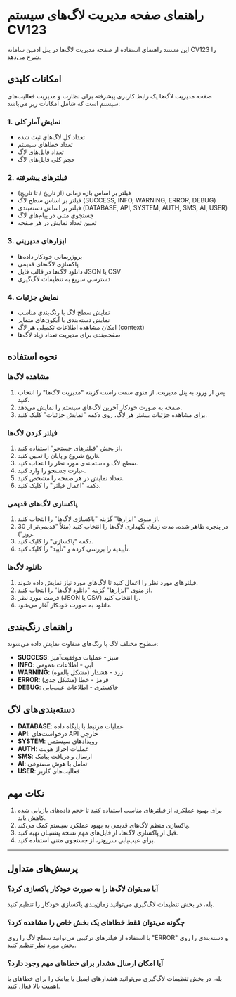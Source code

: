 # راهنمای صفحه مدیریت لاگ‌های سیستم CV123

این مستند راهنمای استفاده از صفحه مدیریت لاگ‌ها در پنل ادمین سامانه CV123 را شرح می‌دهد.

## امکانات کلیدی

صفحه مدیریت لاگ‌ها یک رابط کاربری پیشرفته برای نظارت و مدیریت فعالیت‌های سیستم است که شامل امکانات زیر می‌باشد:

### 1. نمایش آمار کلی
- تعداد کل لاگ‌های ثبت شده
- تعداد خطاهای سیستم
- تعداد فایل‌های لاگ
- حجم کلی فایل‌های لاگ

### 2. فیلترهای پیشرفته
- فیلتر بر اساس بازه زمانی (از تاریخ / تا تاریخ)
- فیلتر بر اساس سطح لاگ (SUCCESS, INFO, WARNING, ERROR, DEBUG)
- فیلتر بر اساس دسته‌بندی (DATABASE, API, SYSTEM, AUTH, SMS, AI, USER)
- جستجوی متنی در پیام‌های لاگ
- تعیین تعداد نمایش در هر صفحه

### 3. ابزارهای مدیریتی
- بروزرسانی خودکار داده‌ها
- پاکسازی لاگ‌های قدیمی
- دانلود لاگ‌ها در قالب فایل JSON یا CSV
- دسترسی سریع به تنظیمات لاگ‌گیری

### 4. نمایش جزئیات
- نمایش سطح لاگ با رنگ‌بندی مناسب
- نمایش دسته‌بندی با آیکون‌های متمایز
- امکان مشاهده اطلاعات تکمیلی هر لاگ (context)
- صفحه‌بندی برای مدیریت تعداد زیاد لاگ‌ها

## نحوه استفاده

### مشاهده لاگ‌ها
1. پس از ورود به پنل مدیریت، از منوی سمت راست گزینه "مدیریت لاگ‌ها" را انتخاب کنید.
2. صفحه به صورت خودکار آخرین لاگ‌های سیستم را نمایش می‌دهد.
3. برای مشاهده جزئیات بیشتر هر لاگ، روی دکمه "نمایش جزئیات" کلیک کنید.

### فیلتر کردن لاگ‌ها
1. از بخش "فیلترهای جستجو" استفاده کنید.
2. تاریخ شروع و پایان را تعیین کنید.
3. سطح لاگ و دسته‌بندی مورد نظر را انتخاب کنید.
4. عبارت جستجو را وارد کنید.
5. تعداد نمایش در هر صفحه را مشخص کنید.
6. دکمه "اعمال فیلتر" را کلیک کنید.

### پاکسازی لاگ‌های قدیمی
1. از منوی "ابزارها" گزینه "پاکسازی لاگ‌ها" را انتخاب کنید.
2. در پنجره ظاهر شده، مدت زمان نگهداری لاگ‌ها را انتخاب کنید (مثلاً "قدیمی‌تر از 30 روز").
3. دکمه "پاکسازی" را کلیک کنید.
4. تأییدیه را بررسی کرده و "تأیید" را کلیک کنید.

### دانلود لاگ‌ها
1. فیلترهای مورد نظر را اعمال کنید تا لاگ‌های مورد نیاز نمایش داده شوند.
2. از منوی "ابزارها" گزینه "دانلود لاگ‌ها" را انتخاب کنید.
3. فرمت مورد نظر (JSON یا CSV) را انتخاب کنید.
4. دانلود به صورت خودکار آغاز می‌شود.

## راهنمای رنگ‌بندی

سطوح مختلف لاگ با رنگ‌های متفاوت نمایش داده می‌شوند:

- **SUCCESS**: سبز - عملیات موفقیت‌آمیز
- **INFO**: آبی - اطلاعات عمومی
- **WARNING**: زرد - هشدار (مشکل بالقوه)
- **ERROR**: قرمز - خطا (مشکل جدی)
- **DEBUG**: خاکستری - اطلاعات عیب‌یابی

## دسته‌بندی‌های لاگ

- **DATABASE**: عملیات مرتبط با پایگاه داده
- **API**: درخواست‌های API خارجی
- **SYSTEM**: رویدادهای سیستمی
- **AUTH**: عملیات احراز هویت
- **SMS**: ارسال و دریافت پیامک
- **AI**: تعامل با هوش مصنوعی
- **USER**: فعالیت‌های کاربر

## نکات مهم

1. برای بهبود عملکرد، از فیلترهای مناسب استفاده کنید تا حجم داده‌های بازیابی شده کاهش یابد.
2. پاکسازی منظم لاگ‌های قدیمی به بهبود عملکرد سیستم کمک می‌کند.
3. قبل از پاکسازی لاگ‌ها، از فایل‌های مهم نسخه پشتیبان تهیه کنید.
4. برای عیب‌یابی سریع‌تر، از جستجوی متنی استفاده کنید.

---

## پرسش‌های متداول

### آیا می‌توان لاگ‌ها را به صورت خودکار پاکسازی کرد؟
بله، در بخش تنظیمات لاگ‌گیری می‌توانید زمان‌بندی پاکسازی خودکار را تنظیم کنید.

### چگونه می‌توان فقط خطاهای یک بخش خاص را مشاهده کرد؟
با استفاده از فیلترهای ترکیبی می‌توانید سطح لاگ را روی "ERROR" و دسته‌بندی را روی بخش مورد نظر تنظیم کنید.

### آیا امکان ارسال هشدار برای خطاهای مهم وجود دارد؟
بله، در بخش تنظیمات لاگ‌گیری می‌توانید هشدارهای ایمیل یا پیامک را برای خطاهای با اهمیت بالا فعال کنید.
